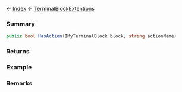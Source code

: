 ← [Index](Api-Index) ← [TerminalBlockExtentions](Sandbox.ModAPI.Ingame.TerminalBlockExtentions)

### Summary

```csharp
public bool HasAction(IMyTerminalBlock block, string actionName)
```

### Returns

### Example

### Remarks

